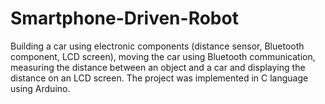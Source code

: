 # Smartphone-Driven-Robot

Building a car using electronic components (distance sensor, Bluetooth component, LCD screen), moving the car using Bluetooth communication, measuring the distance between an object and a car and displaying the distance on an LCD screen. The project was implemented in C language using Arduino.
